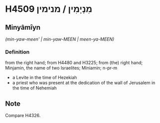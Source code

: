 # H4509 מִנְיָמִין / מנימין

## Minyâmîyn

_(min-yaw-meen' | min-yaw-MEEN | meen-ya-MEEN)_

### Definition

from the right hand; from H4480 and H3225; from (the) right hand; Minjamin, the name of two Israelites; Miniamin; n-pr-m

- a Levite in the time of Hezekiah
- a priest who was present at the dedication of the wall of Jerusalem in the time of Nehemiah

## Note

Compare H4326.
